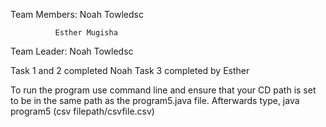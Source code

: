 Team Members: Noah Towledsc

              Esther Mugisha
Team Leader: Noah Towledsc

Task 1 and 2 completed Noah 
Task 3 completed by Esther 

To run the program use command line and ensure that your CD path is set to be in the same path as the program5.java file.
Afterwards type, java program5 (csv filepath/csvfile.csv)
